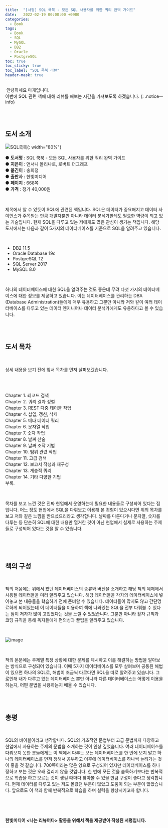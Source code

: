 ```yaml
---
title:  "[서평] SQL 쿡북 - 모든 SQL 사용자를 위한 쿼리 완벽 가이드"
date:   2022-02-19 00:00:00 +0900
categories:
  - Book
tags:
  - Book
  - SQL
  - MySQL
  - DB2
  - Oracle
  - PostgreSQL
toc: true
toc_sticky: true
toc_label: "SQL 쿡북 리뷰"
header-mask: true
---
```




&nbsp;안녕하세요 마개입니다.  
이번에 SQL 관련 책에 대해 리뷰를 해보는 시간을 가져보도록 하겠습니다.
{: .notice--info}

<br><br>

## 도서 소개

![SQL쿡북](https://user-images.githubusercontent.com/78892113/160118175-87bf1763-7bf9-407c-ac3e-08bcbf5ef32e.jpeg){: width="80%"}


● **도서명** : SQL 쿡북 - 모든 SQL 사용자를 위한 쿼리 완벽 가이드  
● **지은이** : 앤서니 몰리나로, 로버트 더그래프  
● **옮긴이** : 송희정  
● **출판사** : 한빛미디어  
● **페이지** : 668쪽  
● **가격** : 정가 40,000원  

<br>

 제목에서 알 수 있듯이 SQL에 관련된 책입니다. SQL은 데이터가 중요해지고 데이터 사이언스가 주목받는 만큼 개발자뿐만 아니라 데이터 분석가한테도 필요한 역량이 되고 있는 기술입니다. 현재 SQL을 다루고 있는 저에게도 많은 관심이 생기는 책입니다. 해당 도서에서는 다음과 같이 5가지의 데이터베이스를 기준으로 SQL을 알려주고 있습니다.

​
* DB2 11.5
* Oracle Database 19c
* PostgreSQL 12
* SQL Server 2017
* MySQL 8.0

​

 하나의 데이터베이스에 대한 SQL을 알려주는 것도 좋은데 무려 다섯 가지의 데이터베이스에 대한 정보를 제공하고 있습니다. 이는 데이터베이스를 관리하는 DBA (Database Administration)들에게 매우 유용하고 그뿐만 아니라 저와 같이 여러 데이터베이스를 다루고 있는 데이터 엔지니어나 데이터 분석가에게도 유용하다고 볼 수 있습니다. 

​<br><br>

## 도서 목차

<br>

상세 내용을 보기 전에 앞서 목차를 먼저 살펴보겠습니다.

<br>​

Chapter 1. 레코드 검색  
Chapter 2. 쿼리 결과 정렬  
Chapter 3. REST 다중 테이블 작업  
Chapter 4. 삽입, 갱신, 삭제  
Chapter 5. 메타 데이터 쿼리  
Chapter 6. 문자열 작업  
Chapter 7. 숫자 작업  
Chapter 8. 날짜 산술  
Chapter 9. 날짜 조작 기법  
Chapter 10. 범위 관련 작업  
Chapter 11. 고급 검색  
Chapter 12. 보고서 작성과 재구성  
Chapter 13. 계층적 쿼리  
Chapter 14. 기타 다양한 기법  
부록.

<br>

 목차를 보고 느낀 것은 진짜 현업에서 운영하는데 필요한 내용들로 구성되어 있다는 점입니다. 어느 정도 현업에서 SQL을 다뤄보고 이용해 본 경험이 있으시다면 위의 목차를 보고 저와 같은 느낌을 받으셨으리라고 생각합니다. 날짜를 다룬다거나 문자열, 숫자를 다루는 등 단순히 SQL에 대한 내용만 열거한 것이 아닌 현업에서 실제로 사용하는 주제들로 구성되어 있다는 것을 알 수 있습니다. 

<br><br>
​
## 책의 구성

<br>

 책의 처음에는 위에서 봤던 데이터베이스의 종류와 버전을 소개하고 해당 책의 예제에서 사용될 데이터들을 미리 알려주고 있습니다. 해당 데이터들을 각자의 데이터베이스에 넣어놓고 본 내용들을 학습하기 전에 준비할 수 있습니다. 데이터들이 많지도 않고 간단명료하게 되어있는데 이 데이터들을 이용하여 책에 나와있는 SQL을 전부 다뤄볼 수 있다는 점이 저자가 많이 고민했다는 것을 느낄 수 있었습니다. 그뿐만 아니라 활자 규칙과 코딩 규칙을 통해 독자들에게 편의성과 꿀팁을 알려주고 있습니다.  

<br>

![image](https://user-images.githubusercontent.com/78892113/162131785-16da1b29-0053-46f0-b94a-4948144ecfb9.png)

<br>

 책의 본문에는 주제별 특정 상황에 대한 문제를 제시하고 이를 해결하는 방법을 알아보는 방식으로 구성되어 있습니다. 이때 5가지 데이터베이스를 모두 살펴보며 공통된 해법이 있으면 하나의 SQL로, 해법이 조금씩 다르다면 SQL을 따로 알려주고 있습니다. 그로인해 내가 다루고 있는 데이터베이스 뿐만 아니라 다른 데이터베이스는 어떻게 이용을 하는지, 어떤 문법을 사용하는지 배울 수 있습니다.

​<br><br>

## 총평

<br>

SQL의 바이블이라고 생각합니다. SQL의 기초적인 문법부터 고급 문법까지 다양하고 현업에서 사용하는 주제의 문법을 소개하는 것이 인상 깊었습니다. 여러 데이터베이스를 다뤄보지 못한 분들에게는 이 책에서 다루는 모든 데이터베이스를 한 번에 보지 말고 하나의 데이터베이스를 먼저 정해서 공부하고 이후에 데이터베이스를 하나씩 늘려가는 것이 좋을 것 같습니다. 700쪽이라는 많은 양으로 구성되어 있지만 데이터베이스를 하나 정하고 보는 것은 오래 걸리지 않을 것입니다. 한 번에 모든 것을 습득하기보다는 반복적으로 학습을 하고 모르는 것이 생길 때마다 찾아볼 수 있을 만큼 구성이 좋다고 생각합니다. 현재 데이터를 다루고 있는 저도 몰랐던 부분이 많았고 도움이 되는 부분이 많았습니다. 앞으로도 이 책과 함께 반복적으로 학습을 하며 실력을 향상시키고자 합니다.

​
​

​

**한빛미디어 \<나는 리뷰어다\> 활동을 위해서 책을 제공받아 작성된 서평입니다.**